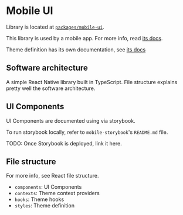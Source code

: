 # Mobile UI

Library is located at [`packages/mobile-ui`](../../../packages/mobile-ui).

This library is used by a mobile app. For more info, read [its docs](../apps/mobile.md).

Theme definition has its own documentation, see [its docs](./theme.md)

## Software architecture

A simple React Native library built in TypeScript. File structure explains pretty well the software architecture.

## UI Components

UI Components are documented using via storybook.

To run storybook locally, refer to `mobile-storybook`'s `README.md` file.

TODO: Once Storybook is deployed, link it here.

## File structure

For more info, see React file structure.

- `components`: UI Components
- `contexts`: Theme context providers
- `hooks`: Theme hooks
- `styles`: Theme definition
